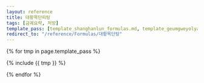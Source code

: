 ```yaml
---
layout: reference
title: 대황목단피탕
tags: [금궤요략, 처방]
template_pass: [template_shanghanlun_formulas.md, template_geumgweyolyag_formulas.md, template_etc_formulas.md]
redirect_to: "/reference/Formulas/대황목단탕"
---
```


{% for tmp in page.template_pass %}

{% include {{ tmp }} %}

{% endfor %}
